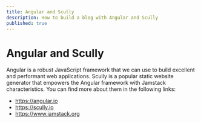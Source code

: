 ```yaml
---
title: Angular and Scully
description: How to build a blog with Angular and Scully
published: true
---
```


# Angular and Scully
Angular is a robust JavaScript framework that we can use to build
excellent and performant web applications.
Scully is a popular static website generator that empowers the
Angular framework with Jamstack characteristics.
You can find more about them in the following links:
- https://angular.io
- https://scully.io
- https://www.jamstack.org
